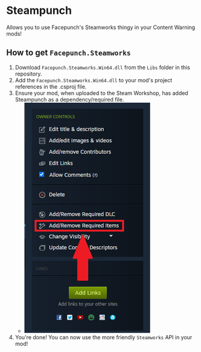 # Steampunch
Allows you to use Facepunch's Steamworks thingy in your Content Warning mods!

## How to get `Facepunch.Steamworks`
1. Download `Facepunch.Steamworks.Win64.dll` from the `Libs` folder in this repository.
2. Add the `Facepunch.Steamworks.Win64.dll` to your mod's project references in the .csproj file.
3. Ensure your mod, when uploaded to the Steam Workshop, has added Steampunch as a dependency/required file.
   - ![AddRemove.png](Imgs/AddRemove.png)
4. You're done! You can now use the more friendly `Steamworks` API in your mod!
